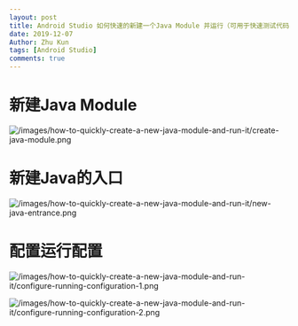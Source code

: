 ```yaml
---
layout: post
title: Android Studio 如何快速的新建一个Java Module 并运行（可用于快速测试代码）
date: 2019-12-07
Author: Zhu Kun
tags: [Android Studio]
comments: true
---
```


# 新建Java Module

![/images/how-to-quickly-create-a-new-java-module-and-run-it/create-java-module.png]()

# 新建Java的入口

![/images/how-to-quickly-create-a-new-java-module-and-run-it/new-java-entrance.png]()

# 配置运行配置

![/images/how-to-quickly-create-a-new-java-module-and-run-it/configure-running-configuration-1.png]()

![/images/how-to-quickly-create-a-new-java-module-and-run-it/configure-running-configuration-2.png]()